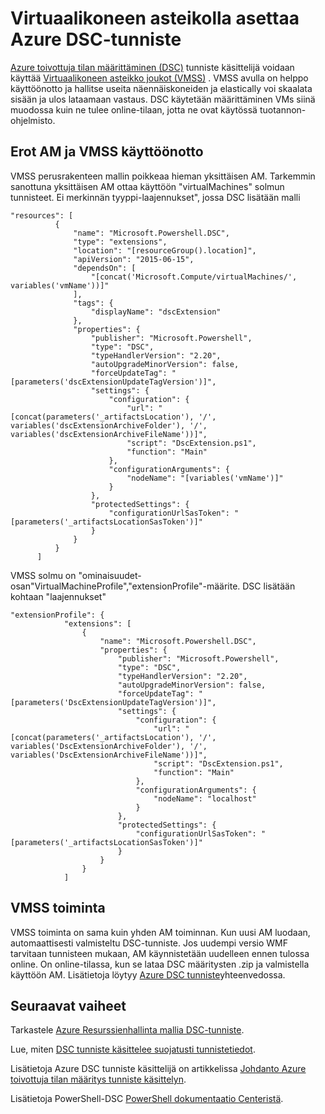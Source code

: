 <properties
   pageTitle="Käyttämällä toivottuja virtuaalikoneen asteikko joukot State kokoonpanon | Microsoft Azure"
   description="Virtuaalikoneen asteikolla asettaa Azure DSC-tunniste"
   services="virtual-machine-scale-sets"
   documentationCenter=""
   authors="zjalexander"
   manager="timlt"
   editor=""
   tags="azure-service-management,azure-resource-manager"
   keywords=""/>

<tags
   ms.service="virtual-machine-scale-sets"
   ms.devlang="na"
   ms.topic="article"
   ms.tgt_pltfrm="vm-windows"
   ms.workload="na"
   ms.date="09/15/2016"
   ms.author="zachal"/>

# <a name="using-virtual-machine-scale-sets-with-the-azure-dsc-extension"></a>Virtuaalikoneen asteikolla asettaa Azure DSC-tunniste

[Azure toivottuja tilan määrittäminen (DSC)](../virtual-machines/virtual-machines-windows-extensions-dsc-overview.md) tunniste käsittelijä voidaan käyttää [Virtuaalikoneen asteikko joukot (VMSS)](virtual-machine-scale-sets-overview.md) . VMSS avulla on helppo käyttöönotto ja hallitse useita näennäiskoneiden ja elastically voi skaalata sisään ja ulos lataamaan vastaus. DSC käytetään määrittäminen VMs siinä muodossa kuin ne tulee online-tilaan, jotta ne ovat käytössä tuotannon-ohjelmisto.

## <a name="differences-between-deploying-to-vm-and-vmss"></a>Erot AM ja VMSS käyttöönotto

VMSS perusrakenteen mallin poikkeaa hieman yksittäisen AM. Tarkemmin sanottuna yksittäisen AM ottaa käyttöön "virtualMachines" solmun tunnisteet. Ei merkinnän tyyppi-laajennukset", jossa DSC lisätään malli

```
"resources": [
          {
              "name": "Microsoft.Powershell.DSC",
              "type": "extensions",
              "location": "[resourceGroup().location]",
              "apiVersion": "2015-06-15",
              "dependsOn": [
                  "[concat('Microsoft.Compute/virtualMachines/', variables('vmName'))]"
              ],
              "tags": {
                  "displayName": "dscExtension"
              },
              "properties": {
                  "publisher": "Microsoft.Powershell",
                  "type": "DSC",
                  "typeHandlerVersion": "2.20",
                  "autoUpgradeMinorVersion": false,
                  "forceUpdateTag": "[parameters('dscExtensionUpdateTagVersion')]",
                  "settings": {
                      "configuration": {
                          "url": "[concat(parameters('_artifactsLocation'), '/', variables('dscExtensionArchiveFolder'), '/', variables('dscExtensionArchiveFileName'))]",
                          "script": "DscExtension.ps1",
                          "function": "Main"
                      },
                      "configurationArguments": {
                          "nodeName": "[variables('vmName')]"
                      }
                  },
                  "protectedSettings": {
                      "configurationUrlSasToken": "[parameters('_artifactsLocationSasToken')]"
                  }
              }
          }
      ]
```

VMSS solmu on "ominaisuudet-osan"VirtualMachineProfile","extensionProfile"-määrite. DSC lisätään kohtaan "laajennukset"

```
"extensionProfile": {
            "extensions": [
                {
                    "name": "Microsoft.Powershell.DSC",
                    "properties": {
                        "publisher": "Microsoft.Powershell",
                        "type": "DSC",
                        "typeHandlerVersion": "2.20",
                        "autoUpgradeMinorVersion": false,
                        "forceUpdateTag": "[parameters('DscExtensionUpdateTagVersion')]",
                        "settings": {
                            "configuration": {
                                "url": "[concat(parameters('_artifactsLocation'), '/', variables('DscExtensionArchiveFolder'), '/', variables('DscExtensionArchiveFileName'))]",
                                "script": "DscExtension.ps1",
                                "function": "Main"
                            },
                            "configurationArguments": {
                                "nodeName": "localhost"
                            }
                        },
                        "protectedSettings": {
                            "configurationUrlSasToken": "[parameters('_artifactsLocationSasToken')]"
                        }
                    }
                }
            ]
```

## <a name="behavior-for-vmss"></a>VMSS toiminta

VMSS toiminta on sama kuin yhden AM toiminnan. Kun uusi AM luodaan, automaattisesti valmisteltu DSC-tunniste. Jos uudempi versio WMF tarvitaan tunnisteen mukaan, AM käynnistetään uudelleen ennen tulossa online. On online-tilassa, kun se lataa DSC määritysten .zip ja valmistella käyttöön AM. Lisätietoja löytyy [Azure DSC tunniste](../virtual-machines/virtual-machines-windows-extensions-dsc-overview.md)yhteenvedossa.

## <a name="next-steps"></a>Seuraavat vaiheet ##
Tarkastele [Azure Resurssienhallinta mallia DSC-tunniste](../virtual-machines/virtual-machines-windows-extensions-dsc-template.md).

Lue, miten [DSC tunniste käsittelee suojatusti tunnistetiedot](../virtual-machines/virtual-machines-windows-extensions-dsc-credentials.md). 

Lisätietoja Azure DSC tunniste käsittelijä on artikkelissa [Johdanto Azure toivottuja tilan määritys tunniste käsittelyn](../virtual-machines/virtual-machines-windows-extensions-dsc-overview.md). 

Lisätietoja PowerShell-DSC [PowerShell dokumentaatio Centeristä](https://msdn.microsoft.com/powershell/dsc/overview). 


